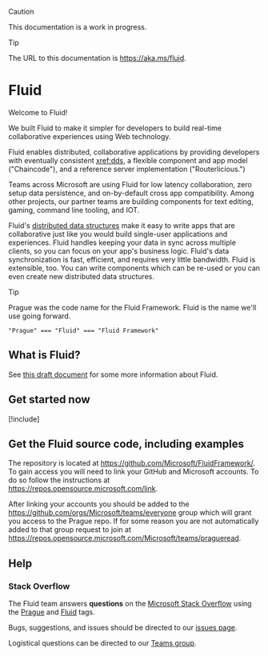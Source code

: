 > [!CAUTION]
> This documentation is a work in progress.


> [!TIP]
> The URL to this documentation is <https://aka.ms/fluid>.


# Fluid

Welcome to Fluid!

We built Fluid to make it simpler for developers to build real-time collaborative experiences using Web technology.

Fluid enables distributed, collaborative applications by providing developers with eventually consistent <xref:dds>, a
flexible component and app model ("Chaincode"), and a reference server implementation ("Routerlicious.")

Teams across Microsoft are using Fluid for low latency collaboration, zero setup data persistence, and on-by-default
cross app compatibility. Among other projects, our partner teams are building components for text editing, gaming,
command line tooling, and IOT.

Fluid's [distributed data structures](xref:dds) make it easy to write apps that are collaborative just like you would build
single-user applications and experiences. Fluid handles keeping your data in sync across multiple clients, so you can
focus on your app's business logic. Fluid's data synchronization is fast, efficient, and requires very little
bandwidth. Fluid is extensible, too. You can write components which can be re-used or you can even create new
distributed data structures.


> [!TIP]
> Prague was the code name for the Fluid Framework. Fluid is the name we'll use going forward.
>
> `"Prague" === "Fluid" === "Fluid Framework"`


## What is Fluid?

See [this draft document](xref:what-is-fluid) for some more information about Fluid.


## Get started now

[!include[<yo yo yo>](./get-started/_yo-fluid-content.md)]


<a name="fluid-source" />

## Get the Fluid source code, including examples

The repository is located at <https://github.com/Microsoft/FluidFramework/>. To gain access you will need to link your GitHub
and Microsoft accounts. To do so follow the instructions at <https://repos.opensource.microsoft.com/link>.

After linking your accounts you should be added to the <https://github.com/orgs/Microsoft/teams/everyone> group which
will grant you access to the Prague repo. If for some reason you are not automatically added to that group request to
join at <https://repos.opensource.microsoft.com/Microsoft/teams/pragueread>.


## Help

### Stack Overflow

The Fluid team answers **questions** on the [Microsoft Stack Overflow](https://stackoverflow.microsoft.com/) using
the [Prague](https://stackoverflow.microsoft.com/questions/tagged/prague) and
[Fluid](https://stackoverflow.microsoft.com/questions/tagged/fluid) tags.

Bugs, suggestions, and issues should be directed to our [issues page](https://github.com/Microsoft/FluidFramework/issues).

Logistical questions can be directed to our [Teams group](https://teams.microsoft.com/l/team/19%3a10ccb94cae324ec2aabcd6b6322b1a25%40thread.skype/conversations?groupId=9ce27575-2f82-4689-abdb-bcff07e8063b&tenantId=72f988bf-86f1-41af-91ab-2d7cd011db47).
